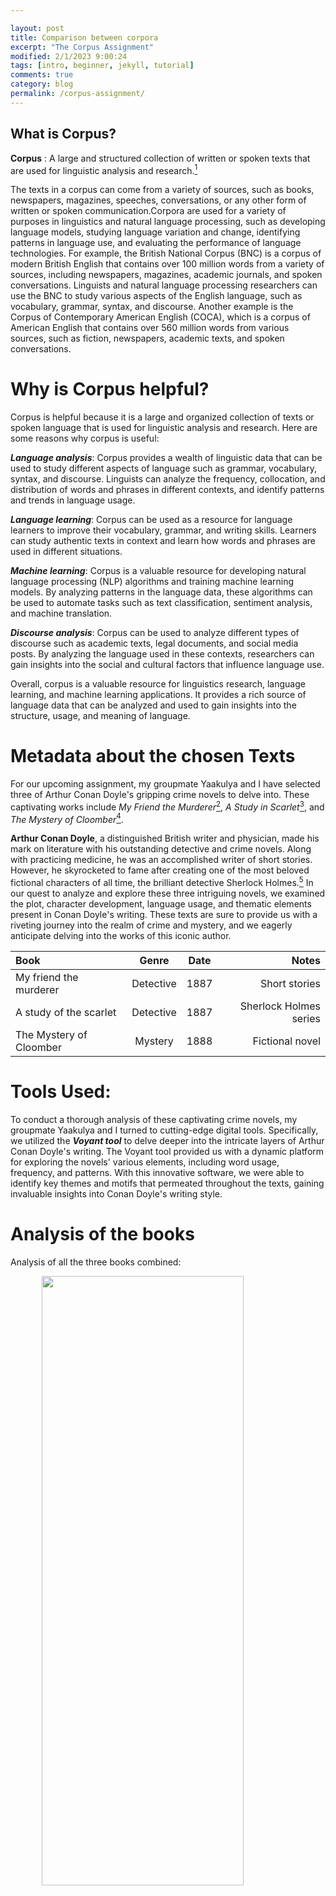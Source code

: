 ```yaml
---

layout: post
title: Comparison between corpora
excerpt: "The Corpus Assignment"
modified: 2/1/2023 9:00:24
tags: [intro, beginner, jekyll, tutorial]
comments: true
category: blog
permalink: /corpus-assignment/
---
```



## What is Corpus? 

**Corpus**
: A large and structured collection of written or spoken texts that are used for linguistic analysis and research.[^1] 

The texts in a corpus can come from a variety of sources, such as books, newspapers, magazines, speeches, conversations, or any other form of written or spoken communication.Corpora are used for a variety of purposes in linguistics and natural language processing, such as developing language models, studying language variation and change, identifying patterns in language use, and evaluating the performance of language technologies.
For example, the British National Corpus (BNC) is a corpus of modern British English that contains over 100 million words from a variety of sources, including newspapers, magazines, academic journals, and spoken conversations. Linguists and natural language processing researchers can use the BNC to study various aspects of the English language, such as vocabulary, grammar, syntax, and discourse. Another example is the Corpus of Contemporary American English (COCA), which is a corpus of American English that contains over 560 million words from various sources, such as fiction, newspapers, academic texts, and spoken conversations.

# Why is Corpus helpful? 

Corpus is helpful because it is a large and organized collection of texts or spoken language that is used for linguistic analysis and research. Here are some reasons why corpus is useful:

***Language analysis***: Corpus provides a wealth of linguistic data that can be used to study different aspects of language such as grammar, vocabulary, syntax, and discourse. Linguists can analyze the frequency, collocation, and distribution of words and phrases in different contexts, and identify patterns and trends in language usage.

***Language learning***: Corpus can be used as a resource for language learners to improve their vocabulary, grammar, and writing skills. Learners can study authentic texts in context and learn how words and phrases are used in different situations.

***Machine learning***: Corpus is a valuable resource for developing natural language processing (NLP) algorithms and training machine learning models. By analyzing patterns in the language data, these algorithms can be used to automate tasks such as text classification, sentiment analysis, and machine translation.

***Discourse analysis***: Corpus can be used to analyze different types of discourse such as academic texts, legal documents, and social media posts. By analyzing the language used in these contexts, researchers can gain insights into the social and cultural factors that influence language use.

Overall, corpus is a valuable resource for linguistics research, language learning, and machine learning applications. It provides a rich source of language data that can be analyzed and used to gain insights into the structure, usage, and meaning of language.

#  Metadata about the chosen Texts

For our upcoming assignment, my groupmate Yaakulya and I have selected three of Arthur Conan Doyle's gripping crime novels to delve into. These captivating works include *My Friend the Murderer*[^2], *A Study in Scarlet*[^3], and *The Mystery of Cloomber*[^4].

**Arthur Conan Doyle**, a distinguished British writer and physician, made his mark on literature with his outstanding detective and crime novels. Along with practicing medicine, he was an accomplished writer of short stories. However, he skyrocketed to fame after creating one of the most beloved fictional characters of all time, the brilliant detective Sherlock Holmes.[^5]
In our quest to analyze and explore these three intriguing novels, we examined the plot, character development, language usage, and thematic elements present in Conan Doyle's writing. These texts are sure to provide us with a riveting journey into the realm of crime and mystery, and we eagerly anticipate delving into the works of this iconic author.

| Book    | Genre      |  Date         |  Notes        |
| :---        |    :----:   |         :---: |          ---: |
| My friend the murderer| Detective       | 1887         | Short stories|
| A study of the scarlet     | Detective | 1887       | Sherlock Holmes series|
| The Mystery of Cloomber      | Mystery| 1888          | Fictional novel|



# Tools Used: 

To conduct a thorough analysis of these captivating crime novels, my groupmate Yaakulya and I turned to cutting-edge digital tools. Specifically, we utilized the ***Voyant tool*** to delve deeper into the intricate layers of Arthur Conan Doyle's writing.
The Voyant tool provided us with a dynamic platform for exploring the novels' various elements, including word usage, frequency, and patterns. With this innovative software, we were able to identify key themes and motifs that permeated throughout the texts, gaining invaluable insights into Conan Doyle's writing style.


# Analysis of the books

Analysis of all the three books combined:



<img src="/assets/wordcloud.png" style="width:80%; height:50%; margin-left:10%;" />


![Word Cloud of all the three books combined](word_cloud_all3.png)

Given Scale: 135 
Highest repeated word : ***said***(830), #1: 207 counts, #2: 443 counts, #3: 108 counts 
Smallest repeated word : ***there’s*** (64), #1: 13 counts, #2: 52 counts, #3: 0 Counts


In our initial analysis, we examined all three novels concurrently using the powerful Voyant tool, which enabled us to identify general themes and trends within the texts. Our focus was on the top 135 words that appeared repeatedly across all three works, and one word stood out in particular: "said." This ubiquitous word was used a total of 830 times throughout the three novels, with "My Friend the Murderer," "A Study of the Scarlet," and "The Mystery of Cloomber" featuring it 207, 443, and 180 times, respectively.

The prevalence of the word "said" may suggest that these crime novels are rich in dialogue, a common characteristic of the mystery and detective fiction genres. In such genres, dialogue is often used as a tool to reveal crucial information and advance the plot. 

> As the novels are works of fiction, the author must naturally create a diverse range of characters and conversations for them, thus leading to the frequent repetition of the word "said" in order to establish who is speaking and move the dialogue forward.

Another surprising word that emerged as one of the most frequently repeated in all three novels was "man," appearing a total of 509 times, making it the second most repeated word overall. One possible reason for this frequent use of the word "man" could be the genre of the books themselves. As works of mystery and detective fiction, the novels likely feature numerous unknown characters or suspects, and the word "man" may have been used as a generic term to refer to these individuals. This also suggests that the majority of the characters in these novels were likely male, as the word "man" is typically gendered.
Moreover, given that these novels are from the nineteenth century, when female detectives were not yet common, the overuse of the word "man" is not surprising. The author's use of this term may reflect the prevailing attitudes and assumptions of the time, where men were viewed as the primary actors and decision-makers in society, and women were relegated to supporting roles. Overall, the word "man" serves as a powerful reminder of the historical context and social dynamics that shaped the writing of these renowned crime novels.



Aside from the specific words such as "man" and "said," we also found that the most common words in each of the texts were the names of the main characters, the locations where the events took place, and certain cultural, regional, or religious indicators that provide context to the story.
For instance, in "The Mystery of Cloomber," words such as "Singh," "Buddhist," "corporal," and "general" suggest that this novel has some connection to India and military affairs. This gives us a sense of the cultural and historical background of the story and helps us to understand the context in which the events unfold.
By examining the most commonly used words in each of these novels, we can gain insight into the themes, settings, and characters that the author wanted to emphasize, and deepen our understanding of the rich and complex worlds that Arthur Conan Doyle created in his crime fiction.


![Linegraph of the word "Said"](line_fraph_said.png)



![Graph of the most repeated term: said (830 iterations)]()

# Analytical data from the Book 1: My friend The Murderer

![Word Cloud of *My friend The Murderer*](word_cloud_book1.png)
![Linegraph of *My friend The Murderer*](linegraph_book1.png)
![Information about *My friend The Murderer*](stats_book1.png)







Through a meticulous analysis of the corpus data, a noteworthy finding emerged in the form of the word "said" being frequently utilized in the middle sections of the book, more specifically in segments 4 through 6. This observation suggests that these particular portions were predominantly driven by dialogue, as opposed to descriptive prose. In other words, these segments were more focused on conversations between characters, resulting in a more dynamic and engaging reading experience.

The significance of this finding lies in the fact that it sheds light on the structure of the book and how the author crafted different parts of the narrative. By utilizing the word "said" frequently in the middle segments, the author was able to create an immersive experience for the reader by placing them directly in the midst of character interactions. This technique allowed the author to convey the emotions and attitudes of each character in a more organic and natural way, making them seem more authentic and relatable.

Furthermore, this analysis also suggests that other sections of the book were more descriptive and less dialogue-driven. This serves to create a sense of balance in the narrative, providing the reader with moments of introspection and reflection, while also allowing for moments of heightened tension and excitement in the dialogue-heavy segments. This discovery highlights the effectiveness of utilizing dialogue as a tool to engage readers and create a more immersive experience. It also emphasizes the importance of balancing dialogue and descriptive prose to create a well-rounded and captivating narrative.


# Analytical data from the Book 2: A Study In Scarlet

![Word Cloud of *A Study In Scarlet*](word_cloud_book2.png)
![Linegraph of *A Study In Scarlet*](linegraph_book2.png)

Upon careful examination of this corpus data, it is evident that the term "Gutenberg" was solely employed in the first and last segments of the book. This finding suggests that the term was not utilized within the actual content of the book, despite being among the most frequently occurring words in the book's text format.

This observation is particularly interesting because the book was obtained from Project Gutenberg, a digital library that provides access to free e-books. It is possible that the term "Gutenberg" was mentioned in the metadata section located at the beginning and the end of the book, which provides information about the book's author, publisher, and copyright status.

The fact that the term "Gutenberg" was only used in the metadata sections indicates that the author did not directly reference the digital library or its mission within the narrative. However, the use of Project Gutenberg as a source for the text version of the book highlights the growing importance of digital libraries and the impact they have on literature and reading habits. This finding emphasizes the significance of paying attention to the context in which words are used in a text, as it can provide valuable insights into the author's intentions and the underlying themes of the book.

# Analytical data from Book 3: The Mystery of Cloomber

![Word Cloud of *The Mystery of Cloomber*](word_cloud_book3.png)
![Linegraph of *The Mystery of Cloomber*](linegraph_book3.png)
![Information about *The Mystery of Cloomber*](stats_book3.png)




Upon conducting a thorough analysis of the corpus data, it became apparent that the third book exhibited a considerably higher vocabulary density in comparison to the preceding two books. This finding suggests that the author utilized a more diverse range of words and expressions in the third book, which could indicate a more sophisticated writing style or a greater emphasis on character development.

Additionally, the term "tae" was found to be used more frequently than "said," particularly in segments 3 to 5 of the book. This observation implies that these segments were heavily dialogue-driven and likely featured more descriptive sentences, portraying characters engaged in intense conflicts and conversations. The concentration of "tae" in these parts highlights the author's skill in creating dialogue that is engaging and emotionally charged, providing the reader with a more immersive reading experience.

The prevalence of "tae" in the dialogue-heavy sections further suggests that the characters in these segments were grappling with significant issues, adding to the depth and complexity of the story. This could indicate a shift in the narrative, moving towards more intense conflicts and character development, which is often a sign of a well-crafted and thought-provoking storyline. This analysis provides insight into the stylistic and narrative choices made by the author in the third book. It highlights the use of language and dialogue as powerful tools for engaging readers and creating a sense of immersion in the story.


# Conclusion and Findings 
In order to explore the world of detective novels, we turned our attention towards the works of Arthur Conan Doyle. As a highly acclaimed writer in the genre, we were eager to delve into his body of work, with the expectation that we would be encountering contemporary prose. However, we soon discovered that many of the events in his novels took place in nineteenth century England, with a significant amount of vocabulary related to specific English locations and antiquated language that is no longer in common use.
To aid in our analysis, we employed the Voyant tool, which helped us uncover these general observations with much greater efficiency than if we were to rely solely on linear reading. However, we did encounter one obstacle while working with the texts from Project Gutenberg, which was that the books contained metadata within their text format. This resulted in the most commonly used words being "Project" and "Gutenberg," which the Voyant tool was unable to exclude from its analysis. Unfortunately, we were unable to find a tool that would allow us to easily remove this extraneous text within the Voyant platform itself, and doing so manually would be impractical when working with large volumes of text.
Despite this limitation, we found that the Voyant tool was highly effective in analyzing English language texts, and we believe that it would also prove useful for European languages and languages that share a similar alphabet. For instance, commonly used languages like Chinese and Spanish, which have a substantial digital database, should be compatible with this tool.

## Guiding Questions: 


1) What did you know about the subject before you began your analysis?
Before beginning our analysis, we have had some general knowledge about the subject. We knew that detective novels were a popular genre of fiction, especially during the nineteenth century. We had also heard of some well-known detective writers such as Arthur Conan Doyle and Agatha Christie, who are considered to be masters of the genre. Additionally, we had a basic understanding that detective novels often involve a crime or mystery that needs to be solved by a detective or amateur sleuth. However, we did not have an in-depth knowledge of the genre or any specific texts, and we were excited to dive deeper into the subject through our analysis.

2) Were there any surprises in your exploration?
There were some surprises during our exploration. One of the surprising findings was the high frequency of the word "Man" in all three novels we analyzed. It was the second most repeated word in the corpus. We speculated that this could be due to the mystery and detective fiction genre, where many unknown characters or suspects are often referred to as "Man" instead of their actual names. Additionally, it suggests that most of the characters in the novels were likely male, which aligns with the fact that there were not many female detectives in the 19th century when these novels were written.
Another surprise was the prevalence of cultural, regional, and religious indicators in the texts. In particular, we noticed that certain words like "tae," "said," "time," and "man" appeared frequently in "The Mystery of Cloomber," hinting at the novel's Indian and military themes. These observations helped us to better understand the context of the texts and appreciate the nuances of the stories.
Finally, we were surprised by some of the limitations of the Voyant tool we used for our analysis. For instance, the tool could not differentiate between the main text and the metadata included in the Project Gutenberg books we analyzed. As a result, the most frequent words in some cases were "Project" and "Gutenberg," which did not provide useful insights into the content of the novels.

3) How well would this assignment work for a language other than English?

We believe that the assignment could work for languages other than English, but it would depend on the availability and quality of digital text resources for that language. The Voyant tool, which was used for this assignment, supports multiple languages, including French, German, Spanish, Chinese, and many others. However, the accuracy and usefulness of the tool's analysis would depend on the quality of the input text and the extent to which the tool can identify and interpret the language-specific features and nuances of that text. In addition, some languages may not have as much digital text available, which could limit the scope of the analysis. Overall, the assignment could be adapted to work with other languages, but it would require some additional research and adaptation to account for language-specific differences and constraints.






References:

[^1]: Definition from Oxford Languages, google,Google
[^2]:My Friend the Murderer, Project Gutenberg, https://www.gutenberg.org/ebooks/23059
[^3]:A Study in Scarlet, Project Gutenberg, https://www.gutenberg.org/cache/epub/244/pg244.txt
[^4]:The Mystery of Cloomber, Project Gutenberg, https://www.gutenberg.org/cache/epub/7964/pg7964.txt
[^5]:Arthur Conan Doyle, Wikipedia, Wikipedia, https://en.wikipedia.org/wiki/Arthur_Conan_Doyle



















